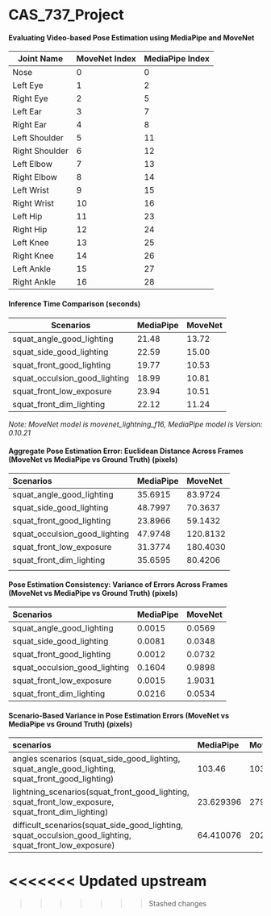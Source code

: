 # CAS_737_Project
#### Evaluating Video-based Pose Estimation using MediaPipe and MoveNet

| Joint Name      | MoveNet Index | MediaPipe Index |
|-----------------|---------------|-----------------|
| Nose            | 0             | 0               |
| Left Eye        | 1             | 2               |
| Right Eye       | 2             | 5               |
| Left Ear        | 3             | 7               |
| Right Ear       | 4             | 8               |
| Left Shoulder   | 5             | 11              |
| Right Shoulder  | 6             | 12              |
| Left Elbow      | 7             | 13              |
| Right Elbow     | 8             | 14              |
| Left Wrist      | 9             | 15              |
| Right Wrist     | 10            | 16              |
| Left Hip        | 11            | 23              |
| Right Hip       | 12            | 24              |
| Left Knee       | 13            | 25              |
| Right Knee      | 14            | 26              |
| Left Ankle      | 15            | 27              |
| Right Ankle     | 16            | 28              |



#### Inference Time Comparison (seconds)

| Scenarios                     | MediaPipe | MoveNet |
| ----------------------------- | --------- | ------- |
| squat_angle_good_lighting     | 21.48     | 13.72   |
| squat_side_good_lighting      | 22.59     | 15.00   |
| squat_front_good_lighting     | 19.77     | 10.53   |
| squat_occulsion_good_lighting | 18.99     | 10.81   |
| squat_front_low_exposure      | 23.94     | 10.51   |
| squat_front_dim_lighting      | 22.12     | 11.24   |

*Note: MoveNet model is movenet_lightning_f16, MediaPipe model is Version: 0.10.21*



#### Aggregate Pose Estimation Error: Euclidean Distance Across Frames (MoveNet vs MediaPipe vs Ground Truth) (pixels)

| Scenarios                     | MediaPipe | MoveNet  |
| :---------------------------- | :-------- | :------- |
| squat_angle_good_lighting     | 35.6915   | 83.9724  |
| squat_side_good_lighting      | 48.7997   | 70.3637  |
| squat_front_good_lighting     | 23.8966   | 59.1432  |
| squat_occulsion_good_lighting | 47.9748   | 120.8132 |
| squat_front_low_exposure      | 31.3774   | 180.4030 |
| squat_front_dim_lighting      | 35.6595   | 80.4206  |
|                               |           |          |



#### Pose Estimation Consistency: Variance of Errors Across Frames (MoveNet vs MediaPipe vs Ground Truth) (pixels)

| Scenarios                     | MediaPipe | MoveNet |
| :---------------------------- | :-------- | :------ |
| squat_angle_good_lighting     | 0.0015    | 0.0569  |
| squat_side_good_lighting      | 0.0081    | 0.0348  |
| squat_front_good_lighting     | 0.0012    | 0.0732  |
| squat_occulsion_good_lighting | 0.1604    | 0.9898  |
| squat_front_low_exposure      | 0.0015    | 1.9031  |
| squat_front_dim_lighting      | 0.0216    | 0.0534  |



#### Scenario-Based Variance in Pose Estimation Errors (MoveNet vs MediaPipe vs Ground Truth) (pixels)

| scenarios                                                    | MediaPipe | MoveNet   |
| :----------------------------------------------------------- | :-------- | :-------- |
| angles scenarios (squat_side_good_lighting, squat_angle_good_lighting, squat_front_good_lighting) | 103.46    | 103.08    |
| lightning_scenarios(squat_front_good_lighting, squat_front_low_exposure, squat_front_dim_lighting) | 23.629396 | 2794.7941 |
| difficult_scenarios(squat_side_good_lighting, squat_occulsion_good_lighting, squat_front_low_exposure) | 64.410076 | 2022.7493 |
<<<<<<< Updated upstream
=======

>>>>>>> Stashed changes
